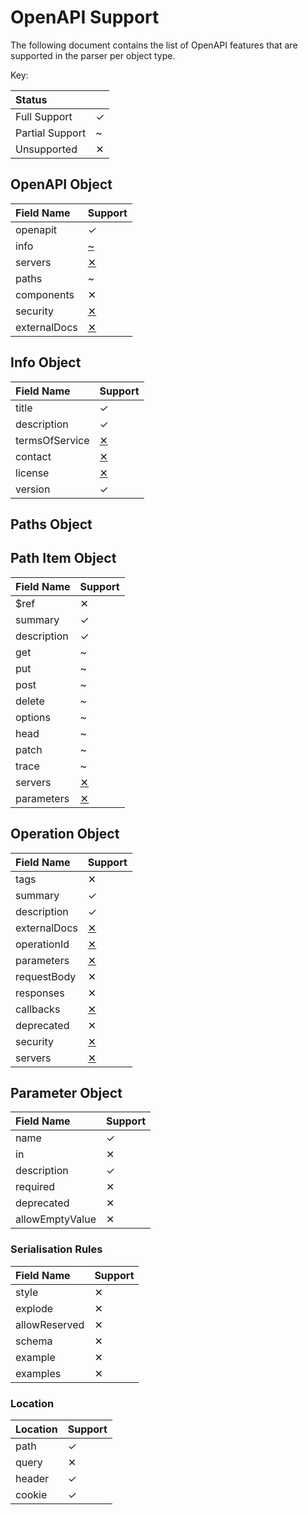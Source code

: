 # OpenAPI Support

The following document contains the list of OpenAPI features that are supported
in the parser per object type.

Key:

| Status | |
|:--|:--|
| Full Support | ✓ |
| Partial Support | ~ |
| Unsupported | ✕ |

## OpenAPI Object

| Field Name | Support |
|:--|:--|
| openapit | ✓ |
| info | [~](https://github.com/apiaryio/fury-adapter-oas3-parser/issues/30) |
| servers | [✕](https://github.com/apiaryio/fury-adapter-oas3-parser/issues/24) |
| paths | ~ |
| components | ✕ |
| security | [✕](https://github.com/apiaryio/fury-adapter-oas3-parser/issues/25) |
| externalDocs | [✕](https://github.com/apiaryio/fury-adapter-oas3-parser/issues/27) |

## Info Object

| Field Name | Support |
|:--|:--|
| title | ✓ |
| description | ✓ |
| termsOfService | [✕](https://github.com/apiaryio/fury-adapter-oas3-parser/issues/29) |
| contact | [✕](https://github.com/apiaryio/fury-adapter-oas3-parser/issues/30) |
| license | [✕](https://github.com/apiaryio/fury-adapter-oas3-parser/issues/31) |
| version | ✓ |

## Paths Object

## Path Item Object

| Field Name | Support |
|:--|:--|
| $ref | ✕ |
| summary | ✓ |
| description | ✓ |
| get | ~ |
| put | ~ |
| post | ~ |
| delete | ~ |
| options | ~ |
| head | ~ |
| patch | ~ |
| trace | ~ |
| servers | [✕](https://github.com/apiaryio/fury-adapter-oas3-parser/issues/24) |
| parameters | [✕](https://github.com/apiaryio/fury-adapter-oas3-parser/issues/33) |

## Operation Object

| Field Name | Support |
|:--|:--|
| tags | ✕ |
| summary | ✓ |
| description | ✓ |
| externalDocs | [✕](https://github.com/apiaryio/fury-adapter-oas3-parser/issues/28) |
| operationId | [✕](https://github.com/apiaryio/fury-adapter-oas3-parser/issues/34) |
| parameters | [✕](https://github.com/apiaryio/fury-adapter-oas3-parser/issues/33) |
| requestBody | ✕ |
| responses | ✕ |
| callbacks | [✕](https://github.com/apiaryio/fury-adapter-oas3-parser/issues/36) |
| deprecated | ✕ |
| security | [✕](https://github.com/apiaryio/fury-adapter-oas3-parser/issues/25) |
| servers | [✕](https://github.com/apiaryio/fury-adapter-oas3-parser/issues/24) |

## Parameter Object

| Field Name | Support |
|:--|:--|
| name | ✓ |
| in | ✕ |
| description | ✓ |
| required | ✕ |
| deprecated | ✕ |
| allowEmptyValue | ✕ |

### Serialisation Rules

| Field Name | Support |
|:--|:--|
| style | ✕ |
| explode | ✕ |
| allowReserved | ✕ |
| schema | ✕ |
| example | ✕ |
| examples | ✕ |

### Location

| Location | Support |
|:--|:--|
| path | ✓ |
| query | ✕ |
| header | ✓ |
| cookie | ✓ |
